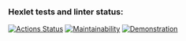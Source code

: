 ### Hexlet tests and linter status:
[![Actions Status](https://github.com/yapavelchuk/frontend-project-44/workflows/hexlet-check/badge.svg)](https://github.com/yapavelchuk/frontend-project-44/actions)
[![Maintainability](https://api.codeclimate.com/v1/badges/5cd777bd46d0e56b144e/maintainability)](https://codeclimate.com/github/yapavelchuk/frontend-project-44/maintainability)
[![Demonstration](https://asciinema.org/a/Hx1tb6mzbwV2C6H5QbCFtsFlo)](https://asciinema.org/a/Hx1tb6mzbwV2C6H5QbCFtsFlo)